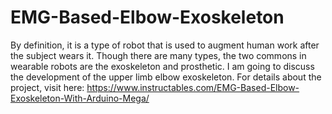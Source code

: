 # EMG-Based-Elbow-Exoskeleton
By definition, it is a type of robot that is used to augment human work after the subject wears it. Though there are many types, the two commons in wearable robots are the exoskeleton and prosthetic. I am going to discuss the development of the upper limb elbow exoskeleton.
For details about the project, visit here: https://www.instructables.com/EMG-Based-Elbow-Exoskeleton-With-Arduino-Mega/

